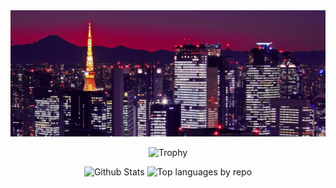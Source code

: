 <div align="center">

<img src="img/wallpaper.jpg">

![Trophy](https://github-profile-trophy.vercel.app/?username=4yman-0&theme=discord&no-bg=true&no-frame=true)

![Github Stats](http://github-profile-summary-cards.vercel.app/api/cards/stats?username=4yman-0&theme=github_dark)
![Top languages by repo](http://github-profile-summary-cards.vercel.app/api/cards/repos-per-language?username=4yman-0&theme=github_dark)

</div>
